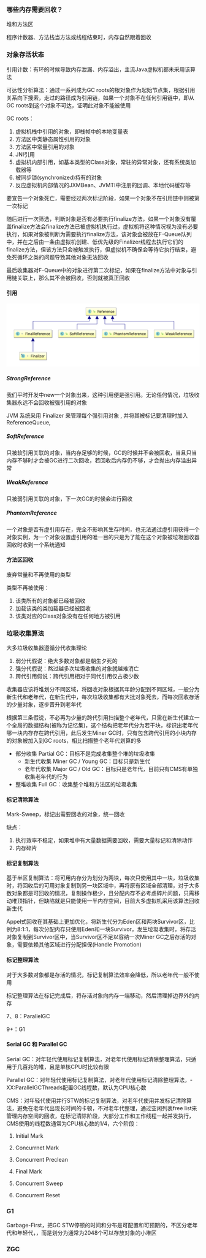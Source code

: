 ### 哪些内存需要回收？ 

堆和方法区

程序计数器、方法栈当方法或线程结束时，内存自然跟着回收

### 对象存活状态

引用计数：有环的时候导致内存泄漏、内存溢出，主流Java虚拟机都未采用该算法

可达性分析算法：通过一系列成为GC roots的根对象作为起始节点集，根据引用关系向下搜索，走过的路径成为引用链，如果一个对象不在任何引用链中，即从GC roots到这个对象不可达，证明此对象不能被使用

GC roots：

1. 虚拟机栈中引用的对象，即栈帧中的本地变量表
2. 方法区中类静态属性引用的对象
3. 方法区中常量引用的对象
4. JNI引用
5. 虚拟机内部引用，如基本类型的Class对象，常驻的异常对象，还有系统类加载器等
6. 被同步锁(synchronized)持有的对象
7. 反应虚拟机内部情况的JXMBean、JVMTI中注册的回调、本地代码缓存等

要宣告一个对象死亡，需要经过两次标记阶段，如果一个对象不在引用链中则被第一次标记

随后进行一次筛选，判断对象是否有必要执行finalize方法，如果一个对象没有覆盖finalize方法会finalize方法已被虚拟机执行过，虚拟机将这种情况视为没有必要执行，如果对象被判断为需要执行finalize方法，该对象会被放在F-Queue队列中，并在之后由一条由虚拟机创建、低优先级的Finalizer线程去执行它们的finalize方法，但该方法只会被触发执行，但虚拟机不确保会等待它执行结束，避免死循环之类的问题导致其他对象无法回收

最后收集器对F-Queue中的对象进行第二次标记，如果在finalize方法中对象与引用链关联上，那么其不会被回收，否则就被真正回收

#### 引用

![image-20210208153701833](../.image/image-20210208153701833.png?lastModify=1618403488)

##### StrongReference

我们平时开发中new一个对象出来，这种引用便是强引用。无论任何情况，垃圾收集器永远不会回收被强引用的对象 

JVM 系统采用 Finalizer 来管理每个强引用对象 , 并将其被标记要清理时加入ReferenceQueue,

##### SoftReference

只被软引用关联的对象，当内存足够的时候，GC的时候并不会被回收，当且只当内存不够时才会被GC进行二次回收，若回收后内存仍不够，才会抛出内存溢出异常

##### WeakReference

只被弱引用关联的对象，下一次GC的时候会进行回收

##### PhantomReference

一个对象是否有虚引用存在，完全不影响其生存时间，也无法通过虚引用获得一个对象实例，为一个对象设置虚引用的唯一目的只是为了能在这个对象被垃圾回收器回收时收到一个系统通知

#### 方法区回收

废弃常量和不再使用的类型

类型不再被使用：

1. 该类所有的对象都已经被回收
2. 加载该类的类加载器已经被回收
3. 该类对应的Class对象没有在任何地方被引用

### 垃圾收集算法

大多垃圾收集器遵循分代收集理论

1. 弱分代假说：绝大多数对象都是朝生夕死的
2. 强分代假说：熬过越多次垃圾收集的对象就越难消亡
3. 跨代引用假说：跨代引用相对于同代引用仅占极少数

收集器应该将堆划分不同区域，将回收对象根据其年龄分配到不同区域，一般分为新生代和老年代，在新生代中，每次垃圾收集都有大批对象死去，而每次回收存活的少量对象，逐步晋升到老年代

根据第三条假说，不必再为少量的跨代引用扫描整个老年代，只需在新生代建立一个全局的数据结构(被称为记忆集)，这个结构把老年代分为若干块，标识出老年代哪一块内存存在跨代引用，此后发生Miner GC时，只有包含跨代引用的小块内存的对象被加入到GC roots，相比扫描整个老年代划算的多

* 部分收集 Partial GC：目标不是完成收集整个堆的垃圾收集
    * 新生代收集 Miner GC / Young GC：目标只是新生代
    * 老年代收集 Major GC / Old GC：目标只是老年代，目前只有CMS有单独收集老年代的行为
* 整堆收集 Full GC：收集整个堆和方法区的垃圾收集

#### 标记清除算法

Mark-Sweep，标记出需要回收的对象，统一回收

缺点：

1. 执行效率不稳定，如果堆中有大量数据需要回收，需要大量标记和清除动作
2. 内存碎片

#### 标记复制算法

基于半区复制算法：将可用内存分为划分为两块，每次只使用其中一块，垃圾收集时，将回收后的可用对象复制到另一块区域中，再将原有区域全部清理，对于大多数对象都是可回收的情况，复制操作极少，且分配内存不必考虑碎片问题，只需移动堆顶指针，但缺陷就是只能使用一半内存空间，目前大多虚拟机采用该算法回收新生代

Appel式回收在其基础上更加优化，将新生代分为Eden区和两块Survivor区，比例为8:1:1，每次分配内存只使用Eden和一块Survivor，发生垃圾收集时，将存活对象复制到Survivor区中，当Survivor区不足以容纳一次Miner GC之后存活的对象，需要依赖其他区域进行分配担保(Handle Promotion)

#### 标记整理算法

对于大多数对象都是存活的情况，标记复制算法效率会降低，所以老年代一般不使用

标记整理算法在标记完成后，将存活对象向内存一端移动，然后清理掉边界外的内存

7、8：ParallelGC

9+：G1

#### Serial GC 和 Parallel GC

Serial GC：对年轻代使用标记复制算法，对老年代使用标记清除整理算法，只适用于几百兆的堆，且是单核CPU时比较有限

Parallel GC：对年轻代使用标记复制算法，对老年代使用标记清除整理算法，-XX:ParallelGCThreads配置GC线程数，默认为CPU核心数

CMS：对年轻代使用并行STW的标记复制算法，对老年代使用并发标记清除算法，避免在老年代出现长时间的卡顿，不对老年代整理，通过空闲列表free list来管理内存空间的回收，在标记清除阶段，大部分工作和工作线程一起并发执行，CMS使用的线程数通常为CPU核心数的1/4，六个阶段：

1. Initial Mark

2. Concurrnet Mark

3. Concurrent Preclean

4. Final Mark

5. Concurrent Sweep

6. Concurrent Reset

### G1

Garbage-First，把GC STW停顿的时间和分布是可配置和可预期的，不区分老年代和年轻代，，而是划分为通常为2048个可以存放对象的小堆区

### ZGC



